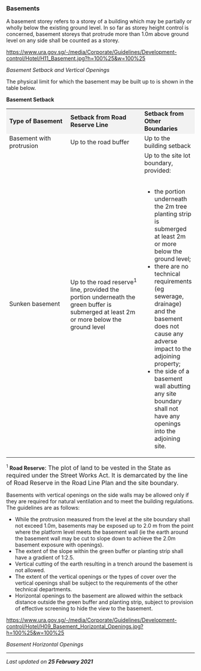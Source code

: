 ### Basements

A basement storey refers to a storey of a building which may be
partially or wholly below the existing ground level. In so far as storey
height control is concerned, basement storeys that protrude more than
1.0m above ground level on any side shall be counted as a storey. 

<https://www.ura.gov.sg/-/media/Corporate/Guidelines/Development-control/Hotel/H11_Basement.jpg?h=100%25&w=100%25>

*Basement Setback and Vertical Openings*

The physical limit for which the basement may be built up to is shown in
the table below.

**Basement Setback**

<table>
<colgroup>
<col style="width: 33%" />
<col style="width: 33%" />
<col style="width: 33%" />
</colgroup>
<tbody>
<tr class="odd">
<td style="width: 20%; background-color: #f2f2f2"><strong>Type of
Basement</strong></td>
<td style="width: 40%; background-color: #f2f2f2"><strong>Setback from
Road Reserve Line</strong></td>
<td style="width: 40%; background-color: #f2f2f2"><strong>Setback from
Other Boundaries</strong></td>
</tr>
<tr class="even">
<td>Basement with protrusion</td>
<td>Up to the road buffer</td>
<td>Up to the building setback</td>
</tr>
<tr class="odd">
<td>Sunken basement</td>
<td>Up to the road reserve<sup>1</sup> line, provided the portion
underneath the green buffer is submerged at least 2m or more below the
ground level</td>
<td>Up to the site lot boundary, provided:<br />
<br />
&#10;<ul>
<li>the portion underneath the 2m tree planting strip is submerged at
least 2m or more below the ground level;</li>
<li>there are no technical requirements (eg sewerage, drainage) and the
basement does not cause any adverse impact to the adjoining
property;</li>
<li>the side of a basement wall abutting any site boundary shall not
have any openings into the adjoining site.</li>
</ul></td>
</tr>
</tbody>
</table>

  

<sup>1</sup> **Road Reserve**<span style="font-size: 16px;">: The plot
of land to be vested in the State as required under the Street Works
Act. It is demarcated by the line of Road Reserve in the Road Line Plan
and the site boundary. </span>

Basements with vertical openings on the side walls may be allowed only
if they are required for natural ventilation and to meet the building
regulations. The guidelines are as follows:

-   While the protrusion measured from the level at the site boundary
    shall not exceed 1.0m, basements may be exposed up to 2.0 m from the
    point where the platform level meets the basement wall (ie the earth
    around the basement wall may be cut to slope down to achieve the
    2.0m basement exposure with openings).
-   The extent of the slope within the green buffer or planting strip
    shall have a gradient of 1:2.5.
-   Vertical cutting of the earth resulting in a trench around the
    basement is not allowed.
-   The extent of the vertical openings or the types of cover over the
    vertical openings shall be subject to the requirements of the other
    technical departments.
-   Horizontal openings to the basement are allowed within the setback
    distance outside the green buffer and planting strip, subject to
    provision of effective screening to hide the view to the basement.

<https://www.ura.gov.sg/-/media/Corporate/Guidelines/Development-control/Hotel/H09_Basement_Horizontal_Openings.jpg?h=100%25&w=100%25>

*Basement Horizontal Openings*

------------------------------------------------------------------------

*Last updated on **25 February 2021***
